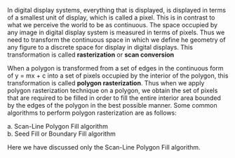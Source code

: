 In digital display systems, everything that is displayed, is displayed in terms of a smallest unit of display, which is called a pixel. This is in contrast to what we perceive the world to be as continuous. The space occupied by any image in digital display system is measured in terms of pixels. Thus we need to transform the continuous space in which we define he geometry of any figure to a discrete space for display in digital displays. This transformation is called **rasterization** or **scan conversion**   

When a polygon is transformed from a set of edges in the continuous form of y = mx + c into a set of pixels occupied by the interior of the polygon, this transformation is called **polygon rasterization**. Thus when we apply polygon rasterization technique on a polygon, we obtain the set of pixels that are required to be filled in order to fill the entire interior area bounded by the edges of the polygon in the best possible manner. Some common algorithms to perform polygon rasterization are as follows:    

  a. Scan-Line Polygon Fill algorithm  
  b. Seed Fill or Boundary Fill algorithm    

Here we have discussed only the Scan-Line Polygon Fill algorithm.     